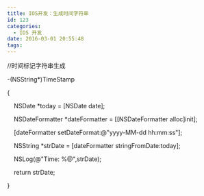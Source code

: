 ```yaml
---
title: IOS开发：生成时间字符串
id: 123
categories:
  - IOS 开发
date: 2016-03-01 20:55:48
tags:
---
```


<span class="s1">//</span><span class="s2">时间标记字符串生成</span>

<span class="s2">-(</span><span class="s3">NSString</span><span class="s2">*)TimeStamp</span>

<span class="s2">{</span>

<span class="s2"><span class="Apple-converted-space">    </span></span><span class="s3">NSDate</span><span class="s2"> *today = [</span><span class="s3">NSDate</span> <span class="s3">date</span><span class="s2">];</span>

<span class="s4"><span class="Apple-converted-space">    </span></span><span class="s2">NSDateFormatter</span><span class="s4"> *dateFormatter = [[</span><span class="s2">NSDateFormatter</span> <span class="s2">alloc</span><span class="s4">]</span><span class="s2">init</span><span class="s4">];</span>

<span class="s2"><span class="Apple-converted-space">    </span>[dateFormatter </span><span class="s3">setDateFormat</span><span class="s2">:</span><span class="s5">@"yyyy-MM-dd hh:mm:ss"</span><span class="s2">];</span>

<span class="s2"><span class="Apple-converted-space">    </span></span><span class="s3">NSString</span><span class="s2"> *strDate = [dateFormatter </span><span class="s3">stringFromDate</span><span class="s2">:today];</span>

<span class="s2"><span class="Apple-converted-space">    </span></span><span class="s3">NSLog</span><span class="s2">(</span><span class="s5">@"Time: %@"</span><span class="s2">,strDate);</span>

<span class="s2"><span class="Apple-converted-space">    </span></span><span class="s6">return</span><span class="s2"> strDate;</span>

<span class="s2">}</span>
